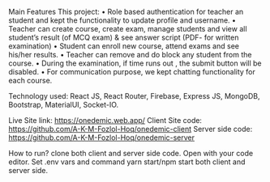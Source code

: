 Main Features This project:
• Role based authentication for teacher an student and kept the functionality to update profile and username.
• Teacher can create course, create exam, manage students and view all student’s result (of MCQ exam) & 
see answer script (PDF- for written examination)
• Student can enroll new course, attend exams and see his/her results.
• Teacher can remove and do block any student from the course.
• During the examination, if time runs out , the submit button will be disabled.
• For communication purpose, we kept chatting functionality for each course.


Technology used: React JS, React Router, Firebase, Express JS, MongoDB, Bootstrap, MaterialUI, Socket-IO.

Live Site link: https://onedemic.web.app/
Client Site code: https://github.com/A-K-M-Fozlol-Hoq/onedemic-client
Server side code: https://github.com/A-K-M-Fozlol-Hoq/onedemic-server


How to run? 
clone both client and server side code. Open with your code editor. Set .env vars and command yarn start/npm start both client and server side.
